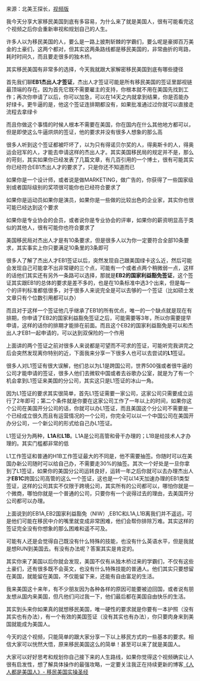 来源：北美王探长，[视频版](https://www.youtube.com/watch?v=N2zWwveOKGI)

我今天分享大家移民美国到底有多容易，为什么来了就是美国人，很有可能看完这个视频之后你会重新审视和规划自己的人生。

许多人以为移民美国的人，要么是一路上披荆斩棘的学霸们，要么呢是豪掷百万美金的土豪们，这两个都对，但其实这两条路线都是移民美国的，非常曲折的弯路，耗时时间久，而且要走很多的独木桥。

其实移民美国有非常多的选择，今天我就跟大家解密移民美国到底有哪些捷径

首先我们聊**EB1杰出人才签证**，杰出人才签证可能是所有移民美国的签证里鄙视链最顶端的存在。因为首先它既不需要雇主的支持，你根本就不用在美国先找到工作；再次你申请了以后，你可以加急，可以在14天之内就拿到结果，你是否能办好绿卡。更牛逼的是，他这个签证连排期都没有，如果批准通过过你就可以直接走流程去拿绿卡

而且你做这个事情的时候人根本不需要在美国，你在国内在什么其他地方都可以，但是即使这么牛逼烘烘的签证，他的要求并没有很多人想象的那么高

很多人听到这个签证都被吓坏了，以为只有得诺贝尔奖的人，得奥斯卡的人，得奥运会冠军的人，才能去申请这样的杰出人才。其实美国移民局的规定并不是，那么的苛刻，其实如果你已经发表了几篇文章，有几百引用的一个博士，很有可能其实你已经符合EB1杰出人才的要求了，只是你还不知道而已

如果你是一个设计师，或者说是做MARKETING，做广告的，你获得了一些国家级别或者国际级别的奖项很可能你也已经符合要求了

如果你是运动员如果你是演员，如果你是一些做的比较出色的企业家，其实你也很可能已经达到这个要求

如果你是专业协会的会员，或者说你是专业协会的评审，如果你的薪资明显高于类似的其他人，很有可能你也符合要求了

美国移民局对杰出人才是有10条要求，但是很多人以为你一定要符合全部10条要求，其实事实上你只要满足10条里的3条即可

很多人了解了杰出人才EB1签证以后，突然发现自己跟美国绿卡这么近，然后可能会发现自己可能拿不出非常硬的三个点，可能有一个或者点两个稍微弱一点，这样的话他们其实还有另外一条路可以选择，那就是**EB2的国家利益豁免签证**，这个签证其实跟EB1的总体的要求是差不多的，也是在10条标准中选3个出来，但是每一个的评判标准都低很多，对于很多人来说完全是可以去够的一个签证（比如硕士发文章只有个位数引用都可以办）

而且对于这样一个签证他几乎继承了EB1的所有优点，唯一的一个缺点就是现在有排期，你申请了EB2的国家利益豁免签证之后，可能需要等3年，所以你需要提早申请，这样的话你的排期才能排在前面。而且这个EB2的国家利益豁免是可以和杰出人才EB1一起申请的，可以达到双保险的一个作用

上面讲的两个签证之前对很多人来说都是可望而不可求的签证，可能听完我讲完之后会突然发现离你特别的近，下面我来分享一下很多人也可以去尝试的**L1**签证。

很多人对L1签证有很大误解，他们总以为L1是跨国公司，世界500强或者很牛逼的公司才能申请的签证，很多人他们去微软中国或者去谷歌办公室，就是为了有一个机会拿到L1签证来美国的分公司，其实这只是L1签证的冰山一角。

因为L1签证的要求其实很简单，首先L1签证需要一家公司，这家公司只需要成立运行了2年即可；第二个条件就是你要在这家公司工作了一年以上的时间，如果你这个公司在美国开分公司的话，你就可以办L1签证，而且美国这个分公司不需要是一个已经成立很久而且有运营情况的一个公司，你完全可以以一个中国公司在美国开办分公司，一个新公司的形式给自己办L1签证。

L1签证分为两种，**L1A**和**L1B**。L1A是公司高管和骨干办理的；L1B是给技术人才办理的。其实门槛都非常的低

L1工作签证和普通的H1B工作签证最大的不同是，他不需要抽签。你随时可以在美国办新公司随时可以给自己办，不需要走30%的抽签。其次一个好处是一旦你拿到了L1签证，如果你的美国分公司运转良好，运转一年之后你就可以去办理杰出人才**EB1C**跨国公司高管的这么一个签证，这也是一个可以14天加速办理的EB1类型签证，这样的公司其实不仅限于跨境公司，其实所有的公司都可以，哪怕你就是一个微商，哪怕你就是一个普通的公司，只要你有一个说得过去的理由，去美国开分公司都可以办理。

上面说到的EB1A,EB2国家利益豁免（NIW）,EB1C和L1A,L1B离我们并不遥远，可是他们可能在移民中介的嘴里就变成非常困难，他们会帮你排除万难。其实这样的签证完全没有你想象的那么困难和遥不可及。

可能有人还是会觉得自己既没有什么特殊的技能，也没有什么英语水平，但是我就是想RUN到美国去。有没有办法呢？答案其实是肯定的。

其实你来了美国以后你就会发现，美国不仅有从独木桥过来的学霸们，不仅有这些土豪们，还有很多既不会英文，也没有什么特殊技能的普通人。他们其实只要想留在美国，就能留在美国，不仅能留下来，还能有自由富足的生活。

我来美国这十来年，有不少朋友因为各种各样的原因可能要被迫回国，或者说有朋友想从国内来美国，但凡他们问过我一下，他们最后都在美国自由快乐的生活。

其实到头来你如果真的就想移民美国，唯一硬性的要求就是你要有一本护照（没有其实也有办法），有一个有效的美国签证（没有其实也有办法），你只要肉身来到美国就能成为美国人。

今天的这个视频，只能简单的跟大家分享一下以上移民方式的一些基本的要求。相信大家可以恍然大悟，原来移民美国这么的简单！甚至可以来了就是美国人。

大家可以好好思考和规划你自己接下来的人生路线，如果你觉得这个视频确实让人很有启发性，想了解具体操作的最强攻略，一定要关注我正在持续更新的博客[《人人都是美国人》- 移民美国实操圣经](https://bit.ly/3MgYntd)
